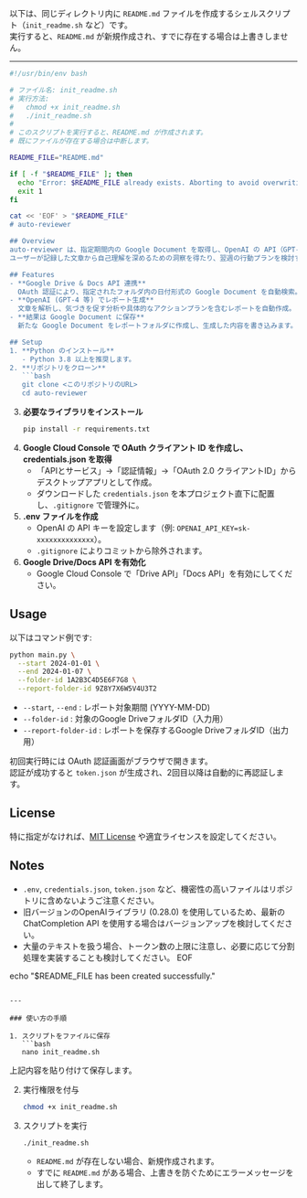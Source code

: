 以下は、同じディレクトリ内に `README.md` ファイルを作成するシェルスクリプト（`init_readme.sh` など）です。  
実行すると、`README.md` が新規作成され、すでに存在する場合は上書きしません。

---

```bash
#!/usr/bin/env bash

# ファイル名: init_readme.sh
# 実行方法:
#   chmod +x init_readme.sh
#   ./init_readme.sh
#
# このスクリプトを実行すると、README.md が作成されます。
# 既にファイルが存在する場合は中断します。

README_FILE="README.md"

if [ -f "$README_FILE" ]; then
  echo "Error: $README_FILE already exists. Aborting to avoid overwriting."
  exit 1
fi

cat << 'EOF' > "$README_FILE"
# auto-reviewer

## Overview
auto-reviewer は、指定期間内の Google Document を取得し、OpenAI の API（GPT-4 等）を使用してレポートを生成する CLI ツールです。  
ユーザーが記録した文章から自己理解を深めるための洞察を得たり、翌週の行動プランを検討するのに役立ちます。

## Features
- **Google Drive & Docs API 連携**  
  OAuth 認証により、指定されたフォルダ内の日付形式の Google Document を自動検索。
- **OpenAI (GPT-4 等) でレポート生成**  
  文章を解析し、気づきを促す分析や具体的なアクションプランを含むレポートを自動作成。
- **結果は Google Document に保存**  
  新たな Google Document をレポートフォルダに作成し、生成した内容を書き込みます。

## Setup
1. **Python のインストール**  
   - Python 3.8 以上を推奨します。
2. **リポジトリをクローン**  
   ```bash
   git clone <このリポジトリのURL>
   cd auto-reviewer
   ```
3. **必要なライブラリをインストール**  
   ```bash
   pip install -r requirements.txt
   ```
4. **Google Cloud Console で OAuth クライアント ID を作成し、credentials.json を取得**  
   - 「APIとサービス」→「認証情報」→「OAuth 2.0 クライアントID」からデスクトップアプリとして作成。
   - ダウンロードした `credentials.json` を本プロジェクト直下に配置し、`.gitignore` で管理外に。
5. **.env ファイルを作成**  
   - OpenAI の API キーを設定します（例: `OPENAI_API_KEY=sk-xxxxxxxxxxxxxx`）。  
   - `.gitignore` によりコミットから除外されます。
6. **Google Drive/Docs API を有効化**  
   - Google Cloud Console で「Drive API」「Docs API」を有効にしてください。

## Usage
以下はコマンド例です:
```bash
python main.py \
  --start 2024-01-01 \
  --end 2024-01-07 \
  --folder-id 1A2B3C4D5E6F7G8 \
  --report-folder-id 9Z8Y7X6W5V4U3T2
```
- `--start`, `--end` : レポート対象期間 (YYYY-MM-DD)
- `--folder-id` : 対象のGoogle DriveフォルダID（入力用）
- `--report-folder-id` : レポートを保存するGoogle DriveフォルダID（出力用）

初回実行時には OAuth 認証画面がブラウザで開きます。  
認証が成功すると `token.json` が生成され、2回目以降は自動的に再認証します。

## License
特に指定がなければ、[MIT License](LICENSE) や適宜ライセンスを設定してください。

## Notes
- `.env`, `credentials.json`, `token.json` など、機密性の高いファイルはリポジトリに含めないようご注意ください。
- 旧バージョンのOpenAIライブラリ (0.28.0) を使用しているため、最新の ChatCompletion API を使用する場合はバージョンアップを検討してください。
- 大量のテキストを扱う場合、トークン数の上限に注意し、必要に応じて分割処理を実装することも検討してください。
EOF

echo "$README_FILE has been created successfully."
```

---

### 使い方の手順

1. スクリプトをファイルに保存
   ```bash
   nano init_readme.sh
   ```
   上記内容を貼り付けて保存します。

2. 実行権限を付与
   ```bash
   chmod +x init_readme.sh
   ```

3. スクリプトを実行
   ```bash
   ./init_readme.sh
   ```
   - `README.md` が存在しない場合、新規作成されます。  
   - すでに `README.md` がある場合、上書きを防ぐためにエラーメッセージを出して終了します。